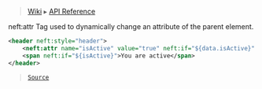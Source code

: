 > [Wiki](Home) ▸ [API Reference](API-Reference)

neft:attr
Tag used to dynamically change an attribute of the parent element.
```xml
<header neft:style="header">
    <neft:attr name="isActive" value="true" neft:if="${data.isActive}" />
    <span neft:if="${isActive}">You are active</span>
</header>
```

> [`Source`](/Neft-io/neft/tree/master/src/document/file/parse/attrChanges.litcoffee#neftattr-xml)

